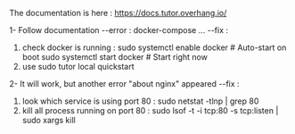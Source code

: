 The documentation is here : 
https://docs.tutor.overhang.io/

1- Follow documentation
--error : docker-compose ...
--fix : 
1. check docker is running : sudo systemctl enable docker # Auto-start on boot
sudo systemctl start docker # Start right now
2. use sudo tutor local quickstart 

2- It will work, but another error "about nginx" appeared 
--fix : 
1. look which service is using port 80 : sudo netstat -tlnp | grep 80
2. kill all process running on port 80 : sudo lsof -t -i tcp:80 -s tcp:listen | sudo xargs kill

